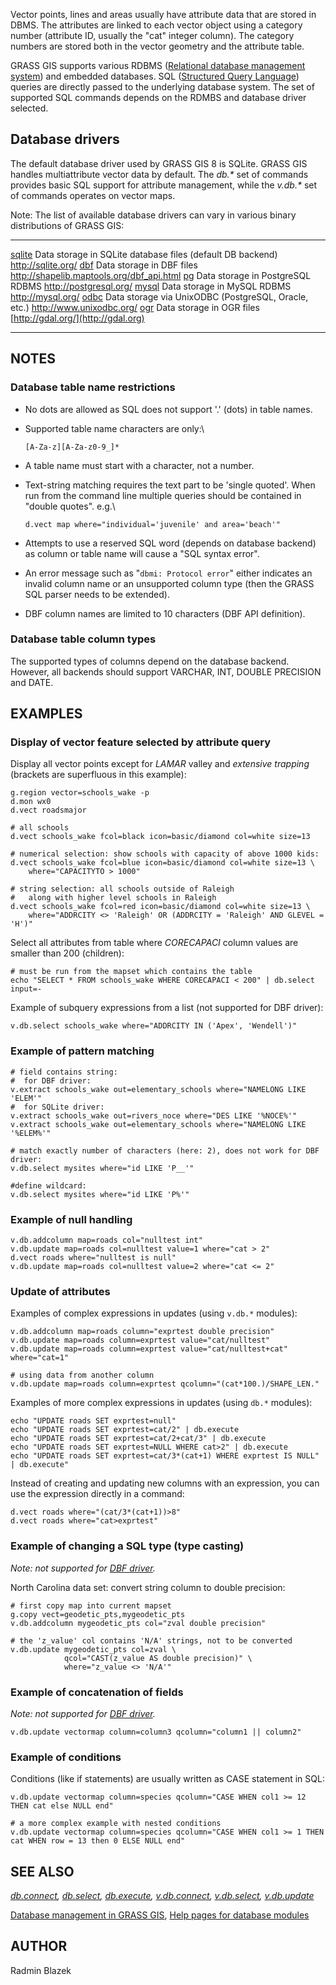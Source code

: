 Vector points, lines and areas usually have attribute data that are
stored in DBMS. The attributes are linked to each vector object using a
category number (attribute ID, usually the \"cat\" integer column). The
category numbers are stored both in the vector geometry and the
attribute table.

GRASS GIS supports various RDBMS ([Relational database management
system](http://en.wikipedia.org/wiki/Relational_database_management_system))
and embedded databases. SQL ([Structured Query
Language](http://en.wikipedia.org/wiki/Sql)) queries are directly passed
to the underlying database system. The set of supported SQL commands
depends on the RDMBS and database driver selected.

## Database drivers

The default database driver used by GRASS GIS 8 is SQLite. GRASS GIS
handles multiattribute vector data by default. The *db.\** set of
commands provides basic SQL support for attribute management, while the
*v.db.\** set of commands operates on vector maps.

Note: The list of available database drivers can vary in various binary
distributions of GRASS GIS:

  ----------------------------- ------------------------------------------------------------ ---------------------------------------------
  [sqlite](grass-sqlite.html)   Data storage in SQLite database files (default DB backend)   <http://sqlite.org/>
  [dbf](grass-dbf.html)         Data storage in DBF files                                    <http://shapelib.maptools.org/dbf_api.html>
  [pg](grass-pg.html)           Data storage in PostgreSQL RDBMS                             <http://postgresql.org/>
  [mysql](grass-mysql.html)     Data storage in MySQL RDBMS                                  <http://mysql.org/>
  [odbc](grass-odbc.html)       Data storage via UnixODBC (PostgreSQL, Oracle, etc.)         <http://www.unixodbc.org/>
  [ogr](grass-ogr.html)         Data storage in OGR files                                    [http://gdal.org/](http://gdal.org)
  ----------------------------- ------------------------------------------------------------ ---------------------------------------------

## NOTES

### Database table name restrictions

-   No dots are allowed as SQL does not support \'.\' (dots) in table
    names.

-   Supported table name characters are only:\

    ```
    [A-Za-z][A-Za-z0-9_]*
    ```

-   A table name must start with a character, not a number.

-   Text-string matching requires the text part to be \'single quoted\'.
    When run from the command line multiple queries should be contained
    in \"double quotes\". e.g.\

    ```
    d.vect map where="individual='juvenile' and area='beach'"
    ```

-   Attempts to use a reserved SQL word (depends on database backend) as
    column or table name will cause a \"SQL syntax error\".

-   An error message such as \"`dbmi: Protocol error`\" either indicates
    an invalid column name or an unsupported column type (then the GRASS
    SQL parser needs to be extended).

-   DBF column names are limited to 10 characters (DBF API definition).

### Database table column types

The supported types of columns depend on the database backend. However,
all backends should support VARCHAR, INT, DOUBLE PRECISION and DATE.

## EXAMPLES

### Display of vector feature selected by attribute query

Display all vector points except for *LAMAR* valley and *extensive
trapping* (brackets are superfluous in this example):

```
g.region vector=schools_wake -p
d.mon wx0
d.vect roadsmajor

# all schools
d.vect schools_wake fcol=black icon=basic/diamond col=white size=13

# numerical selection: show schools with capacity of above 1000 kids:
d.vect schools_wake fcol=blue icon=basic/diamond col=white size=13 \
    where="CAPACITYTO > 1000"

# string selection: all schools outside of Raleigh
#   along with higher level schools in Raleigh
d.vect schools_wake fcol=red icon=basic/diamond col=white size=13 \
    where="ADDRCITY <> 'Raleigh' OR (ADDRCITY = 'Raleigh' AND GLEVEL = 'H')"
```

Select all attributes from table where *CORECAPACI* column values are
smaller than 200 (children):

```
# must be run from the mapset which contains the table
echo "SELECT * FROM schools_wake WHERE CORECAPACI < 200" | db.select input=-
```

Example of subquery expressions from a list (not supported for DBF
driver):

```
v.db.select schools_wake where="ADDRCITY IN ('Apex', 'Wendell')"
```

### Example of pattern matching

```
# field contains string:
#  for DBF driver:
v.extract schools_wake out=elementary_schools where="NAMELONG LIKE 'ELEM'"
#  for SQLite driver:
v.extract schools_wake out=rivers_noce where="DES LIKE '%NOCE%'"
v.extract schools_wake out=elementary_schools where="NAMELONG LIKE '%ELEM%'"

# match exactly number of characters (here: 2), does not work for DBF driver:
v.db.select mysites where="id LIKE 'P__'"

#define wildcard:
v.db.select mysites where="id LIKE 'P%'"
```

### Example of null handling

```
v.db.addcolumn map=roads col="nulltest int"
v.db.update map=roads col=nulltest value=1 where="cat > 2"
d.vect roads where="nulltest is null"
v.db.update map=roads col=nulltest value=2 where="cat <= 2"
```

### Update of attributes

Examples of complex expressions in updates (using `v.db.*` modules):

```
v.db.addcolumn map=roads column="exprtest double precision"
v.db.update map=roads column=exprtest value="cat/nulltest"
v.db.update map=roads column=exprtest value="cat/nulltest+cat" where="cat=1"

# using data from another column
v.db.update map=roads column=exprtest qcolumn="(cat*100.)/SHAPE_LEN."
```

Examples of more complex expressions in updates (using `db.*` modules):

```
echo "UPDATE roads SET exprtest=null"
echo "UPDATE roads SET exprtest=cat/2" | db.execute
echo "UPDATE roads SET exprtest=cat/2+cat/3" | db.execute
echo "UPDATE roads SET exprtest=NULL WHERE cat>2" | db.execute
echo "UPDATE roads SET exprtest=cat/3*(cat+1) WHERE exprtest IS NULL" | db.execute"
```

Instead of creating and updating new columns with an expression, you can
use the expression directly in a command:

```
d.vect roads where="(cat/3*(cat+1))>8"
d.vect roads where="cat>exprtest"
```

### Example of changing a SQL type (type casting)

*Note: not supported for [DBF driver](grass-dbf.html).*

North Carolina data set: convert string column to double precision:

```
# first copy map into current mapset
g.copy vect=geodetic_pts,mygeodetic_pts
v.db.addcolumn mygeodetic_pts col="zval double precision"

# the 'z_value' col contains 'N/A' strings, not to be converted
v.db.update mygeodetic_pts col=zval \
            qcol="CAST(z_value AS double precision)" \
            where="z_value <> 'N/A'"
```

### Example of concatenation of fields

*Note: not supported for [DBF driver](grass-dbf.html).*

```
v.db.update vectormap column=column3 qcolumn="column1 || column2"
```

### Example of conditions

Conditions (like if statements) are usually written as CASE statement in
SQL:

```
v.db.update vectormap column=species qcolumn="CASE WHEN col1 >= 12 THEN cat else NULL end"

# a more complex example with nested conditions
v.db.update vectormap column=species qcolumn="CASE WHEN col1 >= 1 THEN cat WHEN row = 13 then 0 ELSE NULL end"
```

## SEE ALSO

*[db.connect](db.connect.html), [db.select](db.select.html),
[db.execute](db.execute.html), [v.db.connect](v.db.connect.html),
[v.db.select](v.db.select.html), [v.db.update](v.db.update.html)*

[Database management in GRASS GIS](databaseintro.html), [Help pages for
database modules](database.html)

## AUTHOR

Radmin Blazek
